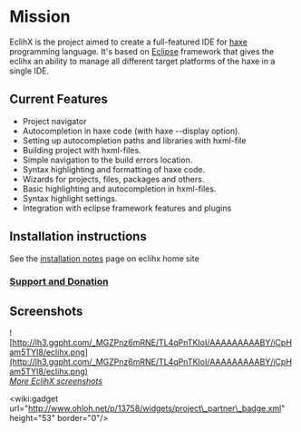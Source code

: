 # Mission #

EclihX is the project aimed to create a full-featured IDE for [haxe](http://haxe.org) programming language. It's based on [Eclipse](http://eclipse.org) framework that gives the eclihx an ability to manage all different target platforms of the haxe in a single IDE.

## Current Features ##
  * Project navigator
  * Autocompletion in haxe code (with haxe --display option).
  * Setting up autocompletion paths and libraries with hxml-file
  * Building project with hxml-files.
  * Simple navigation to the build errors location.
  * Syntax highlighting and formatting of haxe code.
  * Wizards for projects, files, packages and others.
  * Basic highlighting and autocompletion in hxml-files.
  * Syntax highlight settings.
  * Integration with eclipse framework features and plugins

## Installation instructions ##
See the [installation notes](http://www.eclihx.org/installation-notes) page on eclihx home site

### [Support and Donation](http://www.eclihx.org/support) ###

## Screenshots ##

![http://lh3.ggpht.com/_MGZPnz6mRNE/TL4qPnTKIoI/AAAAAAAAABY/iCpHam5TYI8/eclihx.png](http://lh3.ggpht.com/_MGZPnz6mRNE/TL4qPnTKIoI/AAAAAAAAABY/iCpHam5TYI8/eclihx.png)
<br />
_[More EclihX screenshots](http://picasaweb.google.com/goodwinnk/eclihx)_

&lt;wiki:gadget url="http://www.ohloh.net/p/13758/widgets/project\_partner\_badge.xml" height="53" border="0"/&gt;